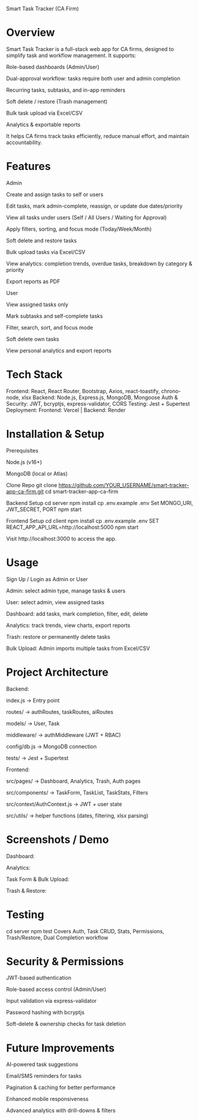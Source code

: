 Smart Task Tracker (CA Firm)



# Overview

Smart Task Tracker is a full-stack web app for CA firms, designed to simplify task and workflow management. It supports:

Role-based dashboards (Admin/User)

Dual-approval workflow: tasks require both user and admin completion

Recurring tasks, subtasks, and in-app reminders

Soft delete / restore (Trash management)

Bulk task upload via Excel/CSV

Analytics & exportable reports

It helps CA firms track tasks efficiently, reduce manual effort, and maintain accountability.




# Features
Admin

Create and assign tasks to self or users

Edit tasks, mark admin-complete, reassign, or update due dates/priority

View all tasks under users (Self / All Users / Waiting for Approval)

Apply filters, sorting, and focus mode (Today/Week/Month)

Soft delete and restore tasks

Bulk upload tasks via Excel/CSV

View analytics: completion trends, overdue tasks, breakdown by category & priority

Export reports as PDF

User

View assigned tasks only

Mark subtasks and self-complete tasks

Filter, search, sort, and focus mode

Soft delete own tasks

View personal analytics and export reports



# Tech Stack

Frontend: React, React Router, Bootstrap, Axios, react-toastify, chrono-node, xlsx
Backend: Node.js, Express.js, MongoDB, Mongoose
Auth & Security: JWT, bcryptjs, express-validator, CORS
Testing: Jest + Supertest
Deployment: Frontend: Vercel | Backend: Render



# Installation & Setup
Prerequisites

Node.js (v16+)

MongoDB (local or Atlas)

Clone Repo
git clone https://github.com/YOUR_USERNAME/smart-tracker-app-ca-firm.git
cd smart-tracker-app-ca-firm

Backend Setup
cd server
npm install
cp .env.example .env
 Set MONGO_URI, JWT_SECRET, PORT
npm start

Frontend Setup
cd client
npm install
cp .env.example .env
SET REACT_APP_API_URL=http://localhost:5000
npm start


Visit http://localhost:3000 to access the app.



# Usage

Sign Up / Login as Admin or User

Admin: select admin type, manage tasks & users

User: select admin, view assigned tasks

Dashboard: add tasks, mark completion, filter, edit, delete

Analytics: track trends, view charts, export reports

Trash: restore or permanently delete tasks

Bulk Upload: Admin imports multiple tasks from Excel/CSV



# Project Architecture

Backend:

index.js → Entry point

routes/ → authRoutes, taskRoutes, aiRoutes

models/ → User, Task

middleware/ → authMiddleware (JWT + RBAC)

config/db.js → MongoDB connection

tests/ → Jest + Supertest

Frontend:

src/pages/ → Dashboard, Analytics, Trash, Auth pages

src/components/ → TaskForm, TaskList, TaskStats, Filters

src/context/AuthContext.js → JWT + user state

src/utils/ → helper functions (dates, filtering, xlsx parsing)




# Screenshots / Demo

Dashboard:


Analytics:


Task Form & Bulk Upload:


Trash & Restore:



# Testing
cd server
npm test
Covers Auth, Task CRUD, Stats, Permissions, Trash/Restore, Dual Completion workflow


# Security & Permissions

JWT-based authentication

Role-based access control (Admin/User)

Input validation via express-validator

Password hashing with bcryptjs

Soft-delete & ownership checks for task deletion




# Future Improvements

AI-powered task suggestions

Email/SMS reminders for tasks

Pagination & caching for better performance

Enhanced mobile responsiveness

Advanced analytics with drill-downs & filters







